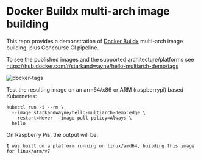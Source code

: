 # Docker Buildx multi-arch image building

This repo provides a demonstration of [Docker Buildx](https://docs.docker.com/buildx/working-with-buildx) multi-arch image building, plus Concourse CI pipeline.

To see the published images and the supported architecture/platforms see https://hub.docker.com/r/starkandwayne/hello-multiarch-demo/tags

![docker-tags](https://cl.ly/45c1bb9ab2b2/docker-buildx-demo.png)

Test the resulting image on an arm64/x86 or ARM (raspberrypi) based Kubernetes:

```plain
kubectl run -i --rm \
  --image starkandwayne/hello-multiarch-demo:edge \
  --restart=Never --image-pull-policy=Always \
  hello
```

On Raspberry Pis, the output will be:

```plain
I was built on a platform running on linux/amd64, building this image for linux/arm/v7
```
